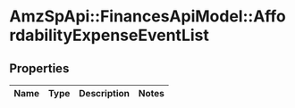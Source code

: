 # AmzSpApi::FinancesApiModel::AffordabilityExpenseEventList

## Properties
Name | Type | Description | Notes
------------ | ------------- | ------------- | -------------

